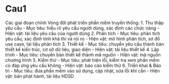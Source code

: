 ﻿# Cau1

Các giai đoạn chính Vòng đời phát triển phần mềm truyền thống: 
	1. Thu thập yêu cầu
		- Mục tiêu: hiểu rõ yêu cầu người dùng, xác định các chức năng
		- Hiện vật: tài liệu yêu cầu của người dùng
	2. Phân tích 
		- Mục tiêu: phân tích yêu cầu, xác định tính khả thi và rủi ro
		- Hiện vật: mô hình phân tích, sơ đồ use case, tài liệu phân tích
	3. Thiết kế
		- Mục tiêu: chuyển yêu cầu thành bản thiết kế kiến trúc, cơ sở dữ liệu, giao diện
		- Hiện vật: tài liệu thiết kế
	4. Lập trình
		- Mục tiêu: chuyển bản thiết kế thành mã nguồn
		- Hiện vật: mã nguồn chương trình
	5. Kiểm thử
		- Mục tiêu: phát hiện lỗi, kiểm tra xem phần mềm có đáp ứng yêu cầu không
		- Hiện vật: báo cáo kiểm thử
	6. Triển khai & Bảo trì
		- Mục tiêu: đưa phần mềm vào sử dụng, cập nhật, sửa lỗi khi cần
		- Hiện vật: bản phát hành, tài liệu HDSD